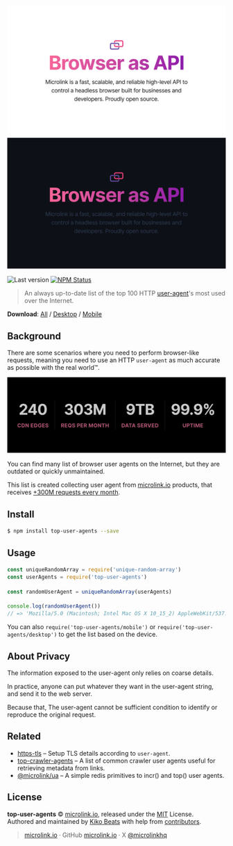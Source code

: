 <div align="center">
  <img src="https://github.com/microlinkhq/cdn/raw/master/dist/logo/banner.png#gh-light-mode-only" alt="microlink logo">
  <img src="https://github.com/microlinkhq/cdn/raw/master/dist/logo/banner-dark.png#gh-dark-mode-only" alt="microlink logo">
</div>

![Last version](https://img.shields.io/github/tag/microlinkhq/top-user-agents.svg?style=flat-square)
[![NPM Status](https://img.shields.io/npm/dm/top-user-agents.svg?style=flat-square)](https://www.npmjs.org/package/top-user-agents)

> An always up-to-date list of the top 100 HTTP [user-agent](https://developer.mozilla.org/en-US/docs/Web/HTTP/Headers/User-Agent)'s most used over the Internet.

**Download**: [All](https://cdn.jsdelivr.net/gh/microlinkhq/top-user-agents@master/src/index.json) / [Desktop](https://cdn.jsdelivr.net/gh/microlinkhq/top-user-agents@master/src/desktop.json) / [Mobile](https://cdn.jsdelivr.net/gh/microlinkhq/top-user-agents@master/src/mobile.json)

## Background

There are some scenarios where you need to perform browser-like requests, meaning you need to use an HTTP `user-agent` as much accurate as possible with the real world™️.

![](https://github.com/microlinkhq/top-user-agents/blob/master/stats.png)

You can find many list of browser user agents on the Internet, but they are outdated or quickly unmaintained.

This list is created collecting user agent from [microlink.io](https://microlink.io) products, that receives [+300M requests every month](https://analytics.microlink.io/).

## Install

```bash
$ npm install top-user-agents --save
```

## Usage

```js
const uniqueRandomArray = require('unique-random-array')
const userAgents = require('top-user-agents')

const randomUserAgent = uniqueRandomArray(userAgents)

console.log(randomUserAgent())
// => 'Mozilla/5.0 (Macintosh; Intel Mac OS X 10_15_2) AppleWebKit/537.36 (KHTML, like Gecko) Chrome/79.0.3945.130 Safari/537.36'
```

You can also `require('top-user-agents/mobile')` or `require('top-user-agents/desktop')` to get the list based on the device.

## About Privacy

The information exposed to the user-agent only relies on coarse details.

In practice, anyone can put whatever they want in the user-agent string, and send it to the web server.

Because that, The user-agent cannot be sufficient condition to identify or reproduce the original request.

## Related

- [https-tls](https://github.com/Kikobeats/https-tls) – Setup TLS details according to `user-agent`.
- [top-crawler-agents](https://github.com/Kikobeats/top-crawler-agents) – A list of common crawler user agents useful for retrieving metadata from links.
- [@microlink/ua](https://github.com/microlinkhq/ua) – A simple redis primitives to incr() and top() user agents.

## License

**top-user-agents** © [microlink.io](https://microlink.io), released under the [MIT](https://github.com/microlinkhq/top-user-agents/blob/master/LICENSE.md) License.<br>
Authored and maintained by [Kiko Beats](https://kikobeats.com) with help from [contributors](https://github.com/microlinkhq/top-user-agents/contributors).

> [microlink.io](https://microlink.io) · GitHub [microlink.io](https://github.com/microlinkhq) · X [@microlinkhq](https://x.com/microlinkhq)
